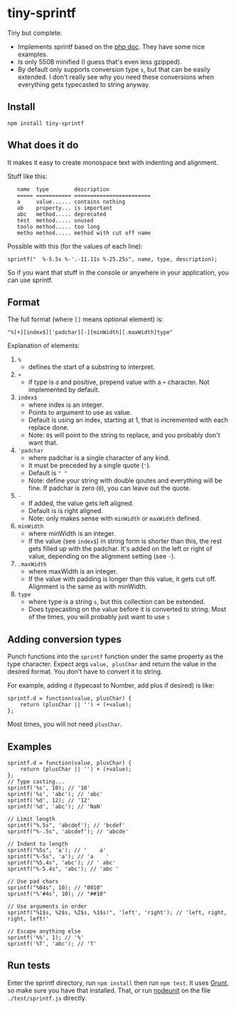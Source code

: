 # tiny-sprintf
Tiny but complete.

*   Implements sprintf based on the [php doc][php]. They have some nice examples. 
*   Is only 550B minified (I guess that's even less gzipped). 
*   By default only supports conversion type `s`, but that can be easily extended. I don't really see why you need these conversions when everything gets typecasted to string anyway. 

## Install

```
npm install tiny-sprintf
```

## What does it do

It makes it easy to create monospace text with indenting and alignment. 

Stuff like this:

```
   name  type        description
   ===== =========== ========================
   a     value...... contains nothing
   ab    property... is important
   abc   method..... deprecated
   test  method..... unused
   toolo method..... too long
   metho method..... method with cut off name
```

Possible with this (for the values of each line):

```
sprintf("  %-5.5s %-'.-11.11s %-25.25s", name, type, description);
```

So if you want that stuff in the console or anywhere in your application, you can use sprintf. 

## Format
The full format (where `[]` means optional element) is:
```
"%[+][index$]['padchar][-][minWidth][.maxWidth]type"
```
Explanation of elements:

1.  `%` 
    *   defines the start of a substring to interpret. 
2.  `+` 
    *   if type is `d` and positive, prepend value with a `+` character. Not implemented by default.
3.  `index$` 
    *   where index is an integer. 
    *   Points to argument to use as value. 
    *   Default is using an index, starting at 1, that is incremented with each replace done. 
    *   Note: `0$` will point to the string to replace, and you probably don't want that.
4.  `'padchar`
    *   where padchar is a single character of any kind. 
    *   It must be preceded by a single quote (`'`). 
    *   Default is `" "`
    *   Note: define your string with double qoutes and everything will be fine. If padchar is zero (`0`), you can leave out the quote. 
5.  `-` 
    *   If added, the value gets left aligned. 
    *   Default is is right aligned. 
    *   Note: only makes sense with `minWidth` or `maxWidth` defined.
6.  `minWidth` 
    *   where minWidth is an integer. 
    *   If the value (see `index$`) in string form is shorter than this, the rest gets filled up with the padchar. It's added on the left or right of value, depending on the alignment setting (see `-`).
7.  `.maxWidth` 
    *   where maxWidth is an integer. 
    *   If the value with padding is longer than this value, it gets cut off. Alignment is the same as with minWidth.
8.  `type` 
    *   where type is a string `s`, but this collection can be extended. 
    *   Does typecasting on the value before it is converted to string. Most of the times, you will probably just want to use `s`

## Adding conversion types
Punch functions into the `sprintf` function under the same property as the type character. Expect args `value, plusChar` and return the value in the desired format. You don't have to convert it to string. 

For example, adding `d` (typecast to Number, add plus if desired) is like: 

```
sprintf.d = function(value, plusChar) {
    return (plusChar || '') + (+value);
};
```

Most times, you will not need `plusChar`. 

## Examples
```
sprintf.d = function(value, plusChar) {
    return (plusChar || '') + (+value);
};
// Type casting...
sprintf('%s', 10); // '10'
sprintf('%s', 'abc'); // 'abc'
sprintf('%d', 12); // '12'
sprintf('%d', 'abc'); // 'NaN'

// Limit length
sprintf("%.5s", 'abcdef'); // 'bcdef'
sprintf("%-.5s", 'abcdef'); // 'abcde'

// Indent to length
sprintf("%5s", 'a'); // '    a'
sprintf("%-5s", 'a'); // 'a    '
sprintf("%5.4s", 'abc'); // ' abc'
sprintf("%-5.4s", 'abc'); // 'abc '

// Use pad chars
sprintf("%04s", 10); // "0010"
sprintf("%'#4s", 10); // "##10"

// Use arguments in order
sprintf("%1$s, %2$s, %2$s, %1$s!", 'left', 'right'); // 'left, right, right, left!'

// Escape anything else
sprintf('%%', 1); // '%'
sprintf('%T', 'abc'); // 'T'
```

## Run tests

Enter the sprintf directory, run `npm install` then run `npm test`. It uses [Grunt][grunt], so make sure you have that installed. That, or run [nodeunit][nunit] on the file `./test/sprintf.js` directly. 

[php]: http://php.net/manual/en/function.sprintf.php "Php sprintf"
[grunt]: http://gruntjs.com/getting-started "Grunt getting started"
[nunit]: https://github.com/caolan/nodeunit "Nodeunit on Github"
